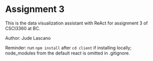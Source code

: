 # Assignment 3

This is the data visualization assistant with ReAct for assignment 3 of CSCI3360 at BC.

Author: Jude Lascano

Reminder: run `npm install` after `cd client` if installing locally; node_modules from the default react is omitted in .gitignore.
